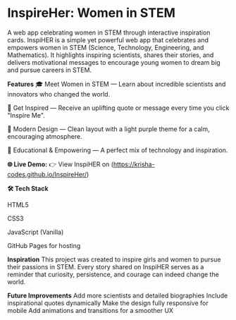 # InspireHer: Women in STEM
A web app celebrating women in STEM through interactive inspiration cards.
InspiHER is a simple yet powerful web app that celebrates and empowers women in STEM (Science, Technology, Engineering, and Mathematics). It highlights inspiring scientists, shares their stories, and delivers motivational messages to encourage young women to dream big and pursue careers in STEM.

**Features**
🎓 Meet Women in STEM — Learn about incredible scientists and innovators who changed the world.

💬 Get Inspired — Receive an uplifting quote or message every time you click "Inspire Me".

💜 Modern Design — Clean layout with a light purple theme for a calm, encouraging atmosphere.

🧠 Educational & Empowering — A perfect mix of technology and inspiration.

**🌐 Live Demo:** 👉 View InspiHER on (https://krisha-codes.github.io/InspireHer/)

**🛠️ Tech Stack**

HTML5

CSS3

JavaScript (Vanilla)

GitHub Pages for hosting

**Inspiration** This project was created to inspire girls and women to pursue their passions in STEM. Every story shared on InspiHER serves as a reminder that curiosity, persistence, and courage can indeed change the world.

**Future Improvements**
Add more scientists and detailed biographies
Include inspirational quotes dynamically
Make the design fully responsive for mobile
Add animations and transitions for a smoother UX
